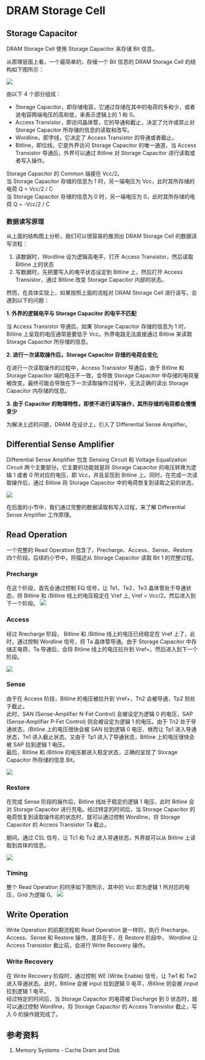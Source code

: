  # DRAM Storage Cell


## Storage Capacitor

DRAM Storage Cell 使用 Storage Capacitor 来存储 Bit 信息。

从原理层面上看，一个最简单的，存储一个 Bit 信息的 DRAM Storage Cell 的结构如下图所示：

![](dram_storage_cell.png)

由以下 4 个部分组成：

* Storage Capacitor，即存储电容，它通过存储在其中的电荷的多和少，或者说电容两端电压的高和低，来表示逻辑上的 1 和 0。
* Access Transistor，即访问晶体管，它的导通和截止，决定了允许或禁止对 Storage Capacitor 所存储的信息的读取和改写。
* Wordline，即字线，它决定了 Access Transistor 的导通或者截止。 
* Bitline，即位线，它是外界访问 Storage Capacitor 的唯一通道，当 Access Transistor 导通后，外界可以通过 Bitline 对 Storage Capacitor 进行读取或者写入操作。

Storage Capacitor 的 Common 端接在 Vcc/2。  
当 Storage Capacitor 存储的信息为 1 时，另一端电压为 Vcc，此时其所存储的电荷 Q = Vcc/2 / C  
当 Storage Capacitor 存储的信息为 0 时，另一端电压为 0，此时其所存储的电荷 Q = -Vcc/2 / C

### 数据读写原理

从上面的结构图上分析，我们可以很容易的推测出 DRAM Storage Cell 的数据读写流程：

1. 读数据时，Wordline 设为逻辑高电平，打开 Access Transistor，然后读取 Bitline 上的状态
2. 写数据时，先把要写入的电平状态设定到 Bitline 上，然后打开 Access Transistor，通过 Bitline 改变 Storage Capacitor 内部的状态。

然而，在具体实现上，如果按照上面的流程对 DRAM Storage Cell 进行读写，会遇到以下的问题：

**1. 外界的逻辑电平与 Storage Capacitor 的电平不匹配**  

当 Access Transistor 导通后，如果 Storage Capacitor 存储的信息为 1 时，Bitline 上呈现的电压通常是要低于 Vcc。外界电路无法直接通过 Bitline 来读取 Storage Capacitor 所存储的信息。

**2. 进行一次读取操作后，Storage Capacitor 存储的电荷会变化**  

在进行一次读取操作的过程中，Access Transistor 导通后，由于 Bitline 和 Storage Capacitor 端的电压不一致，会导致 Storage Capacitor 中存储的电荷量被改变。最终可能会导致在下一次读取操作过程中，无法正确的读出 Storage Capacitor 内存储的信息。

**3. 由于 Capacitor 的物理特性，即使不进行读写操作，其所存储的电荷都会慢慢变少**  

为解决上述的问题，DRAM 在设计上，引入了 Differential Sense Amplifier。

## Differential Sense Amplifier

Differential Sense Amplifier 包含 Sensing Circuit 和 Voltage Equalization Circuit 两个主要部分。它主要的功能就是将 Storage Capacitor 的电压转换为逻辑 1 或者 0 所对应的电压，即 Vcc，并且呈现到 Bitline 上。同时，在完成一次读取操作后，通过 Bitline 将 Storage Capacitor 中的电荷恢复到读取之前的状态。

![](differential_sense_amplifier.png)

在后面的小节中，我们通过完整的数据读取和写入过程，来了解 Differential Sense Amplifier 工作原理。

## Read Operation

一个完整的 Read Operation 包含了，Precharge、Access、Sense、Restore 四个阶段。后续的小节中，将描述从 Storage Capacitor 读取 Bit 1 的完整过程。

### Precharge

在这个阶段，首先会通过控制 EQ 信号，让 Te1、Te2、Te3 晶体管处于导通状态，将 Bitline 和 /Bitline 线上的电压稳定在 Vref 上, Vref = Vcc/2。然后进入到下一个阶段。
![](precharge.png)

### Access

经过 Rrecharge 阶段， Bitline 和 /Bitline 线上的电压已经稳定在 Vref 上了，此时，通过控制 Wordline 信号，将 Ta 晶体管导通。由于 Storage Capacitor 中存储正电荷，Ta 导通后，会将 Bitline 线上的电压拉升到 Vref+。然后进入到下一个阶段。 

![](access.png)

### Sense

由于在 Access 阶段，Bitline 的电压被拉升到 Vref+，Tn2 会被导通，Tp2 则处于截止。  
此时，SAN (Sense-Amplifier N-Fet Control) 会被设定为逻辑 0 的电压，SAP (Sense-Amplifier P-Fet Control) 则会被设定为逻辑 1 的电压。由于 Tn2 处于导通状态，/Bitline 上的电压很快会被 SAN 拉到逻辑 0 电压，继而让 Tp1 进入导通状态，Tn1 进入截止状态。又由于 Tp1 进入了导通状态，Bitline 上的电压很快会被 SAP 拉到逻辑 1 电压。  
最后，Bitline 和 /Bitline 的电压都进入稳定状态，正确的呈现了 Storage Capacitor 所存储的信息 Bit。

![](sense.png)

### Restore

在完成 Sense 阶段的操作后，Bitline 线处于稳定的逻辑 1 电压，此时 Bitline 会对 Storage Capacitor 进行充电。经过特定的时间后，当 Storage Capacitor 的电荷恢复到读取操作前的状态时，就可以通过控制 Wordline，将 Storage Capacitor 的 Access Transistor Ta 截止。

期间，通过 CSL 信号，让 Tc1 和 Tc2 进入导通状态，外界就可以从 Bitline 上读取到具体的信息。

![](restore.png)

### Timing

整个 Read Operation 的时序如下图所示，其中的 Vcc 即为逻辑 1 所对应的电压，Gnd 为逻辑 0。
![](read_operation_timing.png)

## Write Operation

Write Operation 的前期流程和 Read Operation 是一样的，执行 Precharge、Access、Sense 和 Restore 操作。差异在于，在 Restore 阶段中， Wordline 让 Access Transistor 截止前，会进行 Write Recovery 操作。

### Write Recovery  

在 Write Recovery 阶段时，通过控制 WE (Write Enable) 信号，让 Tw1 和 Tw2 进入导通状态。此时，Bitline 会被 input 拉到逻辑 0 电平，/Bitline 则会被 /input 拉到逻辑 1 电平。  
经过特定的时间后，当 Storage Capacitor 的电荷被 Discharge 到 0 状态时，就可以通过控制 Wordline，将 Storage Capacitor 的 Access Transistor 截止，写入 0 的操作就完成了。

## 参考资料

1. Memory Systems - Cache Dram and Disk
